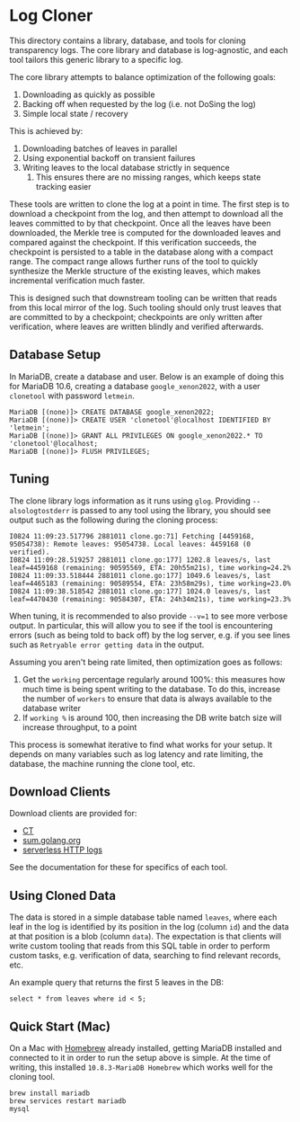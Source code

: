 # Log Cloner

This directory contains a library, database, and tools for cloning transparency logs.
The core library and database is log-agnostic, and each tool tailors this generic library to a specific log.

The core library attempts to balance optimization of the following goals:
  1. Downloading as quickly as possible
  2. Backing off when requested by the log (i.e. not DoSing the log)
  3. Simple local state / recovery

This is achieved by:
  1. Downloading batches of leaves in parallel
  2. Using exponential backoff on transient failures
  3. Writing leaves to the local database strictly in sequence
     1. This ensures there are no missing ranges, which keeps state tracking easier

These tools are written to clone the log at a point in time.
The first step is to download a checkpoint from the log, and then attempt to download all the leaves committed to by that checkpoint.
Once all the leaves have been downloaded, the Merkle tree is computed for the downloaded leaves and compared against the checkpoint.
If this verification succeeds, the checkpoint is persisted to a table in the database along with a compact range.
The compact range allows further runs of the tool to quickly synthesize the Merkle structure of the existing leaves, which makes incremental verification much faster.

This is designed such that downstream tooling can be written that reads from this local mirror of the log.
Such tooling should only trust leaves that are committed to by a checkpoint; checkpoints are only written after verification, where leaves are written blindly and verified afterwards.

## Database Setup

In MariaDB, create a database and user. Below is an example of doing this for MariaDB 10.6, creating a database `google_xenon2022`, with a user `clonetool` with password `letmein`.

```
MariaDB [(none)]> CREATE DATABASE google_xenon2022;
MariaDB [(none)]> CREATE USER 'clonetool'@localhost IDENTIFIED BY 'letmein';
MariaDB [(none)]> GRANT ALL PRIVILEGES ON google_xenon2022.* TO 'clonetool'@localhost;
MariaDB [(none)]> FLUSH PRIVILEGES;
```

## Tuning

The clone library logs information as it runs using `glog`.
Providing `--alsologtostderr` is passed to any tool using the library, you should see output such as the following during the cloning process:

```
I0824 11:09:23.517796 2881011 clone.go:71] Fetching [4459168, 95054738): Remote leaves: 95054738. Local leaves: 4459168 (0 verified).
I0824 11:09:28.519257 2881011 clone.go:177] 1202.8 leaves/s, last leaf=4459168 (remaining: 90595569, ETA: 20h55m21s), time working=24.2%
I0824 11:09:33.518444 2881011 clone.go:177] 1049.6 leaves/s, last leaf=4465183 (remaining: 90589554, ETA: 23h58m29s), time working=23.0%
I0824 11:09:38.518542 2881011 clone.go:177] 1024.0 leaves/s, last leaf=4470430 (remaining: 90584307, ETA: 24h34m21s), time working=23.3%
```

When tuning, it is recommended to also provide `--v=1` to see more verbose output.
In particular, this will allow you to see if the tool is encountering errors (such as being told to back off) by the log server, e.g. if you see lines such as `Retryable error getting data` in the output.

Assuming you aren't being rate limited, then optimization goes as follows:
  1. Get the `working` percentage regularly around 100%: this measures how much time is being spent writing to the database. To do this, increase the number of `workers` to ensure that data is always available to the database writer
  2. If `working %` is around 100, then increasing the DB write batch size will increase throughput, to a point

This process is somewhat iterative to find what works for your setup.
It depends on many variables such as log latency and rate limiting, the database, the machine running the clone tool, etc.

## Download Clients

Download clients are provided for:
  * [CT](cmd/ctclone/)
  * [sum.golang.org](cmd/sumdbclone/)
  * [serverless HTTP logs](cmd/serverlessclone/)
 
See the documentation for these for specifics of each tool.

## Using Cloned Data

The data is stored in a simple database table named `leaves`, where each leaf in the log
is identified by its position in the log (column `id`) and the data at that position is a
blob (column `data`). The expectation is that clients will write custom tooling that reads
from this SQL table in order to perform custom tasks, e.g. verification of data, searching
to find relevant records, etc.

An example query that returns the first 5 leaves in the DB:
```
select * from leaves where id < 5;
```

## Quick Start (Mac)

On a Mac with [Homebrew](https://brew.sh) already installed, getting MariaDB installed
and connected to it in order to run the setup above is simple.
At the time of writing, this installed `10.8.3-MariaDB Homebrew` which works well for
the cloning tool.

```
brew install mariadb
brew services restart mariadb
mysql
```
